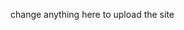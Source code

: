 change anything here to upload the site

<!--stackedit_data:
eyJoaXN0b3J5IjpbNDU3MzYyODIwLDE1MjQxMDcwMDYsLTE4OD
MyMDIzNDYsLTE2MzI5MTYwMzhdfQ==
-->